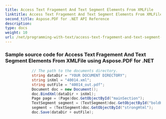 ```yaml
---
title: Access Text Fragement And Text Segment Elements From XMLFile
linktitle: Access Text Fragement And Text Segment Elements From XMLFile
second_title: Aspose.PDF for .NET API Reference
description: 
type: docs
weight: 10
url: /net/programming-with-text/access-text-fragement-and-text-segment-elements-from-xmlfile/
---
```

### Sample source code for Access Text Fragement And Text Segment Elements From XMLFile using Aspose.PDF for .NET 
```csharp
            // The path to the documents directory.
            string dataDir = "YOUR DOCUMENT DIRECTORY";
            string inXml = "40014.xml";
            string outFile = "40014_out.pdf";
            Document doc = new Document();
            doc.BindXml(dataDir + inXml);
            Page page = (Page)doc.GetObjectById("mainSection");
            TextSegment segment = (TextSegment)doc.GetObjectById("boldHtml");
            segment = (TextSegment)doc.GetObjectById("strongHtml");
            doc.Save(dataDir + outFile);
```